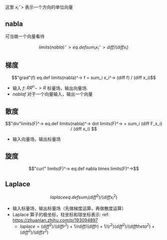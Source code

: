 这里 $x_i^->$ 表示一个方向的单位向量

## nabla

可当做一个向量看待

$$limits(nabla)^-> eq.def sum_i x_i^-> diff / (diff x_i) $$

## 梯度

$$"grad"(f) eq.def limits(nabla)^-> f = sum_i x_i^-> (diff f) / (diff x_i)$$

- 输入 $f$: $RR^n -> R$ 标量场，输出向量场. 
- $nabla f$ 对于一个向量输入，输出一个向量

## 散度

$$"div"limits(F)^-> eq.def limits(nabla)^-> dot limits(F)^-> = sum_i (diff F_x_i) / (diff x_i) $$
- 输入向量场，输出标量场

## 旋度

$$"curl" limits(F)^-> eq.def nabla times limits(F)^->$$

## Laplace

$$laplace eq.def sum_i (diff ^ 2) / (diff x_i^2)$$

- 输入标量场，输出标量场（先做梯度运算，再做散度运算）
- Laplace 算子的极坐标，柱坐标和球坐标表示: ref: https://zhuanlan.zhihu.com/p/193094897
    - $laplace = (diff ^ 2) / (diff r ^ 2) + 1 / r diff / (diff r) + 1 / (r ^ 2) (diff ^ 2) / (diff theta ^ 2) + (diff ^ 2) / (diff z ^ 2)$
